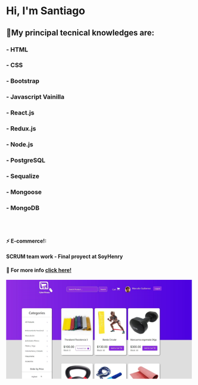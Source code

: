 # Hi, I'm Santiago<br/>
## 👾My principal tecnical knowledges are:
### - HTML
### - CSS
### - Bootstrap
### - Javascript Vainilla
### - React.js
### - Redux.js
### - Node.js
### - PostgreSQL
### - Sequalize
### - Mongoose
### - MongoDB
 

<br/>
<br/>

#### ⚡ E-commerce!:
#### SCRUM team work - Final proyect at SoyHenry<br/>
#### 📩 For more info [click here!](https://github.com/SantiagoLesait/E-commerce-Henry)

![alt text](https://github.com/SantiagoLesait/images/blob/main/0.png?raw=true "Imagen del E-commerce")
